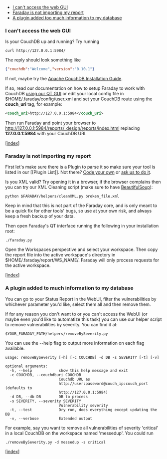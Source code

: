 * [I can't access the web GUI](#cant-access-web)
* [Faraday is not importing my report](#import)
* [A plugin added too much information to my database](#remove-by-severity)

<a name="cant-access-web"></a>
### I can't access the web GUI
Is your CouchDB up and running? Try running

```
curl http://127.0.0.1:5984/
```

The reply should look something like

```json
{"couchdb":"Welcome","version":"0.10.1"}
```

If not, maybe try the [Apache CouchDB Installation Guide](https://wiki.apache.org/couchdb/Installation).

If so, read our documentation on how to setup Faraday to work with CouchDB [using our QT GUI](https://github.com/infobyte/faraday/wiki/CouchDB) or edit your local config file in $HOME/.faraday/config/user.xml and set your CouchDB route using the **couch_uri** tag, for example:

```xml
<couch_uri>http://127.0.0.1:5984</couch_uri>
```

Then run Faraday and point your browser to http://127.0.0.1:5984/reports/_design/reports/index.html replacing **127.0.0.1:5984** with your CouchDB URI.

[ [index] ](#index)

<a name="import"></a>
### Faraday is not importing my report
First let's make sure there is a Plugin to parse it so make sure your tool is listed in our [[Plugin List]]. Not there? [Code your own](https://github.com/infobyte/faraday/wiki/Basic-plugin-development) or [ask us to do it](https://github.com/infobyte/faraday/issues).

Is you XML valid? Try opening it in a browser, if the browser complains then you can try our XML Cleaning script (make sure to have [BeautifulSoup](http://www.crummy.com/software/BeautifulSoup/bs4/doc/)):

```
python $FARADAY/helpers/cleanXML.py broken_file.xml
```

Keep in mind that this is not part of the Faraday core, and is only meant to be a quick fix for other tools' bugs, so use at your own risk, and always keep a fresh backup of your data.

Then open Faraday's QT interface running the following in your installation root:

```
./faraday.py
```

Open the Workspaces perspective and select your workspace. Then copy the report file into the active workspace's directory in $HOME/.faraday/report/WS_NAME/. Faraday will only process requests for the active workspace.

[ [index] ](#index)

<a name="remove-by-severity"></a>
### A plugin added to much information to my database

You can go to your Status Report in the WebUI, filter the vulnerabilities by whichever parameter you'd like, select them all and then remove them.  

If for any reason you don't want to or you can't access the WebUI (or maybe even you'd like to automatize this task) you can use our helper script to remove vulnerabilities by severity. You can find it at:

```
$YOUR_FARADAY_PATH/helpers/removeBySeverity.py
```

You can use the --help flag to output more information on each flag available.  

```
usage: removeBySeverity [-h] [-c COUCHDB] -d DB -s SEVERITY [-t] [-v]

optional arguments:
  -h, --help            show this help message and exit
  -c COUCHDB, --couchdburi COUCHDB
                        Couchdb URL as
                        http://user:password@couch_ip:couch_port (defaults to
                        http://127.0.0.1:5984)
  -d DB, --db DB        DB to process
  -s SEVERITY, --severity SEVERITY
                        Vulnerability severity
  -t, --test            Dry run, does everything except updating the DB
  -v, --verbose         Extended output
```

For example, say you want to remove all vulnerabilities of severity 'critical' in a local CouchDB on the workspace named 'messedup'. You could run 

```./removeBySeverity.py -d messedup -s critical```

[ [index] ](#index)